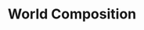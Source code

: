 ---
title: World Composition
menu:
  sidebar:
    name: World Composition
    identifier: ue4-world-composition
    parent: ue4
    weight: 40
---